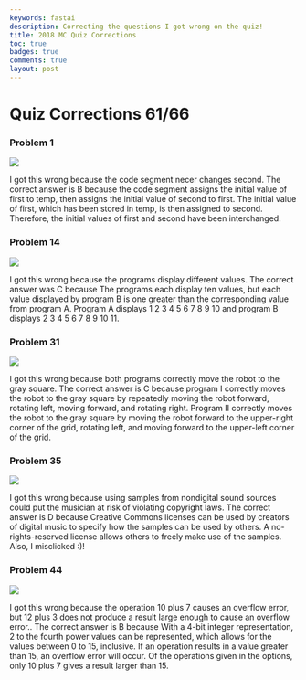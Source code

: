 ```yaml
---
keywords: fastai
description: Correcting the questions I got wrong on the quiz!
title: 2018 MC Quiz Corrections
toc: true 
badges: true
comments: true
layout: post
---
```


# Quiz Corrections 61/66

### Problem 1

![]({{site.baseurl}}/images/q12018.jpg)

I got this wrong because the code segment necer changes second. The correct answer is B because the code segment assigns the initial value of first to temp, then assigns the initial value of second to first. The initial value of first, which has been stored in temp, is then assigned to second. Therefore, the initial values of first and second have been interchanged.

### Problem 14

![]({{site.baseurl}}/images/q12018.jpg)

I got this wrong because the programs display different values. The correct answer was C because The programs each display ten values, but each value displayed by program B is one greater than the
corresponding value from program A. Program A displays 1 2 3 4 5 6 7 8 9 10 and program B displays  2 3 4 5 6 7 8 9 10 11.

### Problem 31

![]({{site.baseurl}}/images/q312018.jpg)

I got this wrong because both programs correctly move the robot to the gray square. The correct answer is C because program I correctly moves the robot to the gray square by repeatedly moving the robot forward, rotating left, moving forward, and rotating right. Program II correctly moves the robot to the gray square by moving the robot forward to the upper-right corner of the grid, rotating left, and moving forward to the upper-left corner of the grid.

### Problem 35

![]({{site.baseurl}}/images/q352018.jpg)

I got this wrong because using samples from nondigital sound sources could put the musician at risk of violating copyright laws. The correct answer is D because Creative Commons licenses can be used by creators of digital music to specify how the samples can be used by others. A no-rights-reserved license allows others to freely make use of the samples. Also, I misclicked :)!

### Problem 44

![]({{site.baseurl}}/images/q442018.jpg)

I got this wrong because the operation 10 plus 7 causes an overflow error, but 12 plus 3 does not produce a result large enough to cause an overflow error.. The correct answer is B because With a 4-bit integer representation, 2 to the fourth power values can be represented, which allows for the values between 0 to 15, inclusive. If an operation results in a value greater than 15, an overflow error will occur. Of the operations given in the options, only 10 plus 7 gives a result larger than 15.



